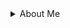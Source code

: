 <details>
 <summary>About Me</summary>
 Not much to say maybe gamer, programmer, interested in both software and hardware or just an idiot to summarize things up.
</details>
